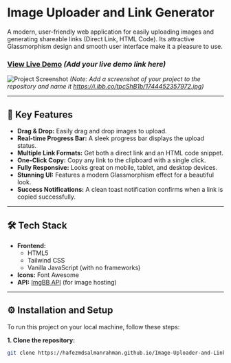 # Image Uploader and Link Generator

A modern, user-friendly web application for easily uploading images and generating shareable links (Direct Link, HTML Code). Its attractive Glassmorphism design and smooth user interface make it a pleasure to use.

### [View Live Demo](https://hafezmdsalmanrahman.github.io/Image-Uploader-and-Link-Generator/)  *(Add your live demo link here)*

![Project Screenshot](screenshot.png) 
*(Note: Add a screenshot of your project to the repository and name it https://i.ibb.co/tpcShB1b/1744452357972.jpg)*

---

## 🚀 Key Features

-   **Drag & Drop:** Easily drag and drop images to upload.
-   **Real-time Progress Bar:** A sleek progress bar displays the upload status.
-   **Multiple Link Formats:** Get both a direct link and an HTML code snippet.
-   **One-Click Copy:** Copy any link to the clipboard with a single click.
-   **Fully Responsive:** Looks great on mobile, tablet, and desktop devices.
-   **Stunning UI:** Features a modern Glassmorphism effect for a beautiful look.
-   **Success Notifications:** A clean toast notification confirms when a link is copied successfully.

---

## 🛠️ Tech Stack

-   **Frontend:**
    -   HTML5
    -   Tailwind CSS
    -   Vanilla JavaScript (with no frameworks)
-   **Icons:** Font Awesome
-   **API:** [ImgBB API](https://api.imgbb.com/) (for image hosting)

---

## ⚙️ Installation and Setup

To run this project on your local machine, follow these steps:

**1. Clone the repository:**
```bash
git clone https://hafezmdsalmanrahman.github.io/Image-Uploader-and-Link-Generator/
